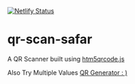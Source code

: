 [![Netlify Status](https://api.netlify.com/api/v1/badges/1a04e065-3574-4600-a027-6f63402d032c/deploy-status)](https://app.netlify.com/sites/qr-scan-safar/deploys)
# qr-scan-safar
<p>A QR Scanner built using <a href="https://github.com/mebjas/html5-qrcode">htm5qrcode.js</a></p>
<p>Also Try Multiple Values <a href="https://qr-gen-safar.netlify.app">QR Generator : )</a></p>
